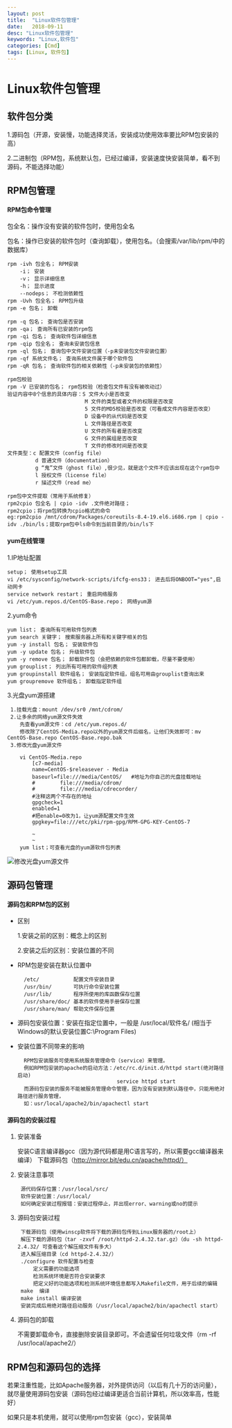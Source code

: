 ```yaml
---
layout: post
title:  "Linux软件包管理"
date:   2018-09-11
desc: "Linux软件包管理"
keywords: "Linux,软件包"
categories: [Cmd]
tags: [Linux, 软件包]
---
```


# Linux软件包管理

## 软件包分类

1.源码包（开源，安装慢，功能选择灵活，安装成功使用效率要比RPM包安装的高）

2.二进制包（RPM包，系统默认包，已经过编译，安装速度快安装简单，看不到源码，不能选择功能）

## RPM包管理

#### RPM包命令管理

包全名：操作没有安装的软件包时，使用包全名

包名：操作已安装的软件包时（查询卸载），使用包名。（会搜索/var/lib/rpm/中的数据库）


	rpm -ivh 包全名； RPM安装
		-i； 安装
		-v； 显示详细信息
		-h； 显示进度
		--nodeps； 不检测依赖性
	rpm -Uvh 包全名； RPM包升级
	rpm -e 包名； 卸载
	
	rpm -q 包名； 查询包是否安装
	rpm -qa； 查询所有已安装的rpm包   
	rpm -qi 包名； 查询软件包详细信息
	rpm -qip 包全名； 查询未安装包信息
	rpm -ql 包名； 查询包中文件安装位置（-p未安装包文件安装位置）
	rpm -qf 系统文件名； 查询系统文件属于哪个软件包
	rpm -qR 包名； 查询软件包的相关依赖性（-p未安装包的依赖性）
	
	rpm包校验
	rpm -V 已安装的包名； rpm包校验（检查包文件有没有被改动过）
	验证内容中8个信息的具体内容：S 文件大小是否改变
							 M 文件的类型或者文件的权限是否改变
							 5 文件的MD5校验是否改变（可看成文件内容是否改变）
							 D 设备中的从代码是否改变
							 L 文件路径是否改变
							 U 文件的所有者是否改变
							 G 文件的属组是否改变
							 T 文件的修改时间是否改变
	文件类型：c 配置文件（config file）
			 d 普通文件（documentation）
			 g “鬼”文件（ghost file）,很少见，就是这个文件不应该出现在这个rpm包中
			 l 授权文件（license file）
			 r 描述文件（read me）
	
	rpm包中文件提取（常用于系统修复）
	rpm2cpio 包全名 | cpio -idv .文件绝对路径； 
	rpm2cpio；将rpm包转换为cpio格式的命令
	eg:rpm2cpio /mnt/cdrom/Packages/coreutils-8.4-19.el6.i686.rpm | cpio -idv ./bin/ls；提取rpm包中ls命令到当前目录的/bin/ls下


#### yum在线管理

1.IP地址配置

	setup； 使用setup工具
	vi /etc/sysconfig/network-scripts/ifcfg-ens33； 进去后将ONBOOT="yes",启动网卡
	service network restart； 重启网络服务
	vi /etc/yum.repos.d/CentOS-Base.repo； 网络yum源

2.yum命令

	yum list； 查询所有可用软件包列表
	yum search 关键字； 搜索服务器上所有和关键字相关的包
	yum -y install 包名； 安装软件包
	yum -y update 包名； 升级软件包
	yum -y remove 包名； 卸载软件包（会把依赖的软件包都卸载，尽量不要使用）
	yum grouplist； 列出所有可用的软件组列表
	yum groupinstall 软件组名； 安装指定软件组，组名可用由grouplist查询出来
	yum groupremove 软件组名； 卸载指定软件组

3.光盘yum源搭建

	 1.挂载光盘：mount /dev/sr0 /mnt/cdrom/
	 2.让多余的网络yum源文件失效
		先查看yum源文件：cd /etc/yum.repos.d/
		修改除了CentOS-Media.repo以外的yum源文件后缀名，让他们失效即可：mv CentOS-Base.repo CentOS-Base.repo.bak
	 3.修改光盘yum源文件
	
		vi CentOS-Media.repo
			[c7-media]
			name=CentOS-$releasever - Media
			baseurl=file:///media/CentOS/   #地址为你自己的光盘挂载地址
			#        file:///media/cdrom/
			#        file:///media/cdrecorder/
			#注释这两个不存在的地址
			gpgcheck=1
			enabled=1
			#把enable=0改为1，让yum源配置文件生效
			gpgkey=file:///etc/pki/rpm-gpg/RPM-GPG-KEY-CentOS-7
			
			~                                                                                                            
			~    
		yum list；可查看光盘的yum源软件包列表                  
![修改光盘yum源文件](https://img-blog.csdn.net/20180910161423374?watermark/2/text/aHR0cHM6Ly9ibG9nLmNzZG4ubmV0L1hEU1hIRFlZ/font/5a6L5L2T/fontsize/400/fill/I0JBQkFCMA==/dissolve/70)

## 源码包管理

#### 源码包和RPM包的区别

* 区别

	1.安装之前的区别：概念上的区别

	2.安装之后的区别：安装位置的不同

* RPM包是安装在默认位置中

		/etc/			配置文件安装目录
		/usr/bin/		可执行命令安装位置
		/usr/lib/		程序所使用的库函数保存位置
		/usr/share/doc/ 基本的软件使用手册保存位置
		/usr/share/man/ 帮助文件保存位置	

* 源码包安装位置：安装在指定位置中，一般是 /usr/local/软件名/ (相当于Windows的默认安装位置C:\Program Files)

* 安装位置不同带来的影响

		RPM包安装服务可使用系统服务管理命令（service）来管理。
		例如RPM包安装的apache的启动方法：/etc/rc.d/init.d/httpd start(绝对路径启动)
									  service httpd start
		而源码包安装的服务不能被服务管理命令管理，因为没有安装到默认路径中，只能用绝对路径进行服务管理，
		如：usr/local/apache2/bin/apachectl start

#### 源码包的安装过程   

1. 安装准备

	安装C语言编译器gcc（因为源代码都是用C语言写的，所以需要gcc编译器来编译）
	下载源码包（http://mirror.bit/edu.cn/apache/httpd/）

2. 安装注意事项

		源代码保存位置：/usr/local/src/
		软件安装位置：/usr/local/
		如何确定安装过程报错：安装过程停止，并出现error、warning或no的提示

3. 源码包安装过程

		下载源码包（使用winscp软件将下载的源码包传到Linux服务器的/root上）
		解压下载的源码包（tar -zxvf /root/httpd-2.4.32.tar.gz）（du -sh httpd-2.4.32/ 可查看这个解压缩文件有多大）
		进入解压缩目录（cd httpd-2.4.32/）          
		./configure 软件配置与检查
			定义需要的功能选项
			检测系统环境是否符合安装要求
			把定义好的功能选项和检测系统环境信息都写入Makefile文件，用于后续的编辑
		make  编译
		make install 编译安装
		安装完成后用绝对路径启动服务（/usr/local/apache2/bin/apachectl start）

4. 源码包的卸载

	不需要卸载命令，直接删除安装目录即可。不会遗留任何垃圾文件（rm -rf /usr/local/apache2/）

## RPM包和源码包的选择

若果注重性能，比如Apache服务器，对外提供访问（以后有几十万的访问量），就尽量使用源码包安装（源码包经过编译更适合当前计算机，所以效率高，性能好）

如果只是本机使用，就可以使用rpm包安装（gcc），安装简单
